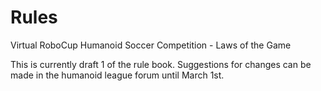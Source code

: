 # Rules
Virtual RoboCup Humanoid Soccer Competition - Laws of the Game

This is currently draft 1 of the rule book. Suggestions for changes can be made in the humanoid league forum until March 1st.
